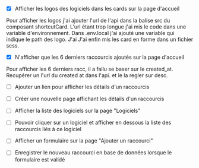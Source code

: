 - [x] Afficher les logos des logiciels dans les cards sur la page d'accueil

Pour afficher les logos j'ai ajouter l'url de l'api dans la balise src du composant shortcutCard. L'url étant trop longue
j'ai mis le code dans une variable d'environnement. Dans .env.local j'ai ajouté une variable qui indique le path des 
logo. J'ai  J'ai enfin mis les card en forme dans un fichier scss.



- [x] N'afficher que les 6 derniers raccourcis ajoutés sur la page d'accueil

Pour afficher les 6 derniers racc, il a fallu se baser sur le created_at. Recupérer un l'url du created at dans l'api. et le
la regler sur desc.

- [ ] Ajouter un lien pour afficher les détails d'un raccourcis



- [ ] Créer une nouvelle page affichant les détails d'un raccourcis
- [ ] Afficher la liste des logiciels sur la page "Logiciels"
- [ ] Pouvoir cliquer sur un logiciel et afficher en dessous la liste des raccourcis liés à ce logiciel
- [ ] Afficher un formulaire sur la page "Ajouter un raccourci"
- [ ] Enregistrer le nouveau raccourci en base de données lorsque le formulaire est validé
